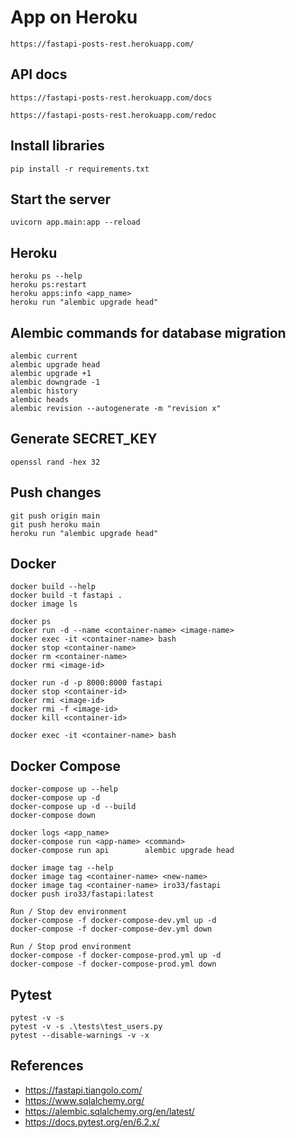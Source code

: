 # App on Heroku

    https://fastapi-posts-rest.herokuapp.com/

## API docs
    https://fastapi-posts-rest.herokuapp.com/docs

    https://fastapi-posts-rest.herokuapp.com/redoc

## Install libraries

    pip install -r requirements.txt


## Start the server

    uvicorn app.main:app --reload

## Heroku

    heroku ps --help
    heroku ps:restart
    heroku apps:info <app_name>
    heroku run "alembic upgrade head"


## Alembic commands for database migration 

    alembic current 
    alembic upgrade head 
    alembic upgrade +1
    alembic downgrade -1
    alembic history
    alembic heads
    alembic revision --autogenerate -m "revision x"


## Generate SECRET_KEY

    openssl rand -hex 32


## Push changes

    git push origin main
    git push heroku main
    heroku run "alembic upgrade head"

## Docker

    docker build --help
    docker build -t fastapi .
    docker image ls

    docker ps
    docker run -d --name <container-name> <image-name>
    docker exec -it <container-name> bash
    docker stop <container-name>
    docker rm <container-name>
    docker rmi <image-id>

    docker run -d -p 8000:8000 fastapi 
    docker stop <container-id>
    docker rmi <image-id>
    docker rmi -f <image-id>
    docker kill <container-id>

    docker exec -it <container-name> bash

## Docker Compose

    docker-compose up --help
    docker-compose up -d
    docker-compose up -d --build
    docker-compose down
    
    docker logs <app_name>
    docker-compose run <app-name> <command>
    docker-compose run api        alembic upgrade head

    docker image tag --help
    docker image tag <container-name> <new-name>
    docker image tag <container-name> iro33/fastapi
    docker push iro33/fastapi:latest

    Run / Stop dev environment
    docker-compose -f docker-compose-dev.yml up -d
    docker-compose -f docker-compose-dev.yml down
    
    Run / Stop prod environment
    docker-compose -f docker-compose-prod.yml up -d
    docker-compose -f docker-compose-prod.yml down
    

## Pytest

    pytest -v -s
    pytest -v -s .\tests\test_users.py
    pytest --disable-warnings -v -x

## References

 - https://fastapi.tiangolo.com/
 - https://www.sqlalchemy.org/
 - https://alembic.sqlalchemy.org/en/latest/
 - https://docs.pytest.org/en/6.2.x/
